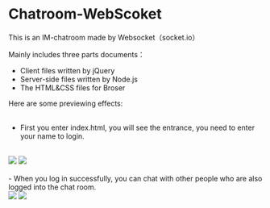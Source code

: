 # Chatroom-WebScoket
This is an IM-chatroom made by Websocket（socket.io）

Mainly includes three parts documents：
- Client files written by jQuery
- Server-side files written by Node.js
- The HTML&CSS files for Broser

Here are some previewing effects:
<br/>
<br/>
- First you enter index.html, you will see the entrance, you need to enter your name to login.
<br/>
<img src="http://kmknkk.oss-cn-beijing.aliyuncs.com/image/chat1.png">
<img src="http://kmknkk.oss-cn-beijing.aliyuncs.com/image/chat2.png">
<br/>
<br/>
- When you log in successfully, you can chat with other people who are also logged into the chat room.
<br/>
<img src="http://kmknkk.oss-cn-beijing.aliyuncs.com/image/chat3.png">
<img src="http://kmknkk.oss-cn-beijing.aliyuncs.com/image/chat4.png">

